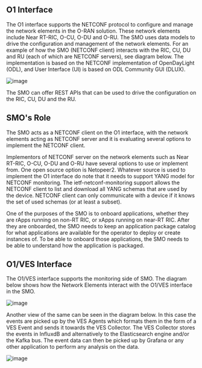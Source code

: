 ## O1 Interface
The O1 interface supports the NETCONF protocol to configure and manage the network elements in the O-RAN solution. These network elements include Near RT-RIC, O-CU, O-DU and O-RU. The SMO uses data models to drive the configuration and management of the network elements.
For an example of how the SMO (NETCONF client) interacts with the RIC, CU, DU and RU (each of which are NETCONF servers), see diagram below. The implementation is based on the NETCONF implementation of OpenDayLight (ODL),
and User Interface (UI) is based on ODL Community GUI (DLUX).

![image](https://github.com/bmw-ece-ntust/internship/assets/145204053/f309f007-d895-4202-b5e9-e503411cc9ba)

The SMO can offer REST APIs that can be used to drive the configuration on the RIC, CU, DU and the RU. 

## SMO's Role
The SMO acts as a NETCONF client on the O1 interface, with the network elements acting as NETCONF server and it is evaluating several options to implement the NETCONF client.

Implementors of NETCONF server on the network elements such as Near RT-RIC, O-CU, O-DU and O-RU have several options to use or implement from. One open source option is Netopeer2. Whatever source is used to implement the O1 interface do note that it needs to support YANG model for NETCONF monitoring.
The ietf-netconf-monitoring support allows the NETCONF client to list and download all YANG schemas that are used by the device. NETCONF client can only communicate with a device if it knows the set of used schemas (or at least a subset).

One of the purposes of the SMO is to onboard applications, whether they are rApps running on non-RT RIC, or xApps running on near-RT RIC. After they are onboarded, the SMO needs to keep an application package catalog for what applications are available for the operator to deploy or create instances of.
To be able to onboard those applications, the SMO needs to be able to understand how the application is packaged.


## O1/VES Interface
The O1/VES interface supports the monitoring side of SMO. The diagram below shows how the Network Elements interact with the O1/VES interface in the SMO.

![image](https://github.com/bmw-ece-ntust/internship/assets/145204053/9a4b2229-f98d-49e9-9cbe-a34eb884f873)

Another view of the same can be seen in the diagram below. In this case the events are picked up by the VES Agents which formats them in the form of a VES Event and sends it towards the VES Collector.
The VES Collector stores the events in InfluxdB and alternatively to the Elasticsearch engine and/or the Kafka bus. The event data can then be picked up by Grafana or any other application to perform any analysis on the data.

![image](https://github.com/bmw-ece-ntust/internship/assets/145204053/2ffb857e-4e46-47b2-9526-3d398d898b6d)
